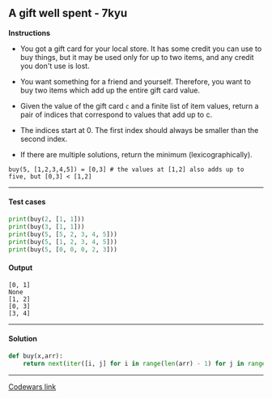 ## A gift well spent - 7kyu

**Instructions**

- You got a gift card for your local store. It has some credit you can use to buy things, but it may be used only for up to two items, and any credit you don't use is lost.

- You want something for a friend and yourself. Therefore, you want to buy two items which add up the entire gift card value.

- Given the value of the gift card `c` and a finite list of item values, return a pair of indices that correspond to values that add up to c.

- The indices start at 0. The first index should always be smaller than the second index.

- If there are multiple solutions, return the minimum (lexicographically).

```
buy(5, [1,2,3,4,5]) = [0,3] # the values at [1,2] also adds up to five, but [0,3] < [1,2]
```

---

#### Test cases

```python
print(buy(2, [1, 1]))
print(buy(3, [1, 1]))
print(buy(5, [5, 2, 3, 4, 5]))
print(buy(5, [1, 2, 3, 4, 5]))
print(buy(5, [0, 0, 0, 2, 3]))
```

#### Output

```
[0, 1]
None
[1, 2]
[0, 3]
[3, 4]
```

---

#### Solution

```python
def buy(x,arr):
    return next(iter([i, j] for i in range(len(arr) - 1) for j in range(i + 1, len(arr)) if arr[i] + arr[j] == x), None)
```

---

[Codewars link](https://www.codewars.com/kata/54554846126a002d5b000854)
